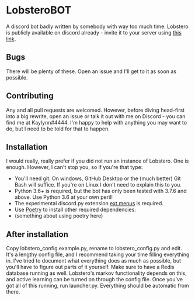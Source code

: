 
# LobsteroBOT
A discord bot badly written by somebody with way too much time.
Lobstero is publicly available on discord already - invite it to your server using [this link](https://discordapp.com/api/oauth2/authorize?client_id=642538503711752234&scope=bot).

## Bugs
There will be plenty of these. Open an issue and I'll get to it as soon as possible.

## Contributing
Any and all pull requests are welcomed. However, before diving head-first into a big rewrite, open an issue or talk it out with me on Discord - you can find me at Kaylynn#4444. I'm happy to help with anything you may want to do, but I need to be told for that to happen.

## Installation
 I would really, really prefer if you did not run an instance of Lobstero. One is enough. However, I can't stop you, so if you're that type:

 - You'll need git. On windows, GitHub Desktop or the (much better) Git Bash will suffice. If you're on Linux I don't need to explain this to you. 
 - Python 3.6+ is required, but the bot has only been tested with 3.7.6 and above. Use Python 3.6 at your own peril!
 - The experimental discord.py extension [ext.menus](https://github.com/Rapptz/discord-ext-menus) is required.
 - Use [Poetry](https://python-poetry.org/) to install other required dependencies:
 - (something about using poetry here)

## After installation
Copy lobstero_config.example.py, rename to lobstero_config.py and edit. It's a lengthy config file, and I recommend taking your time filling everything in. I've tried to document what everything does as much as possible, but you'll have to figure out parts of it yourself.
Make sure to have a Redis database running as well. Lobstero's markov functionality depends on this, and active learning can be turned on through the config file.
Once you've got all of this running, run launcher.py. Everything should be automatic from there.


